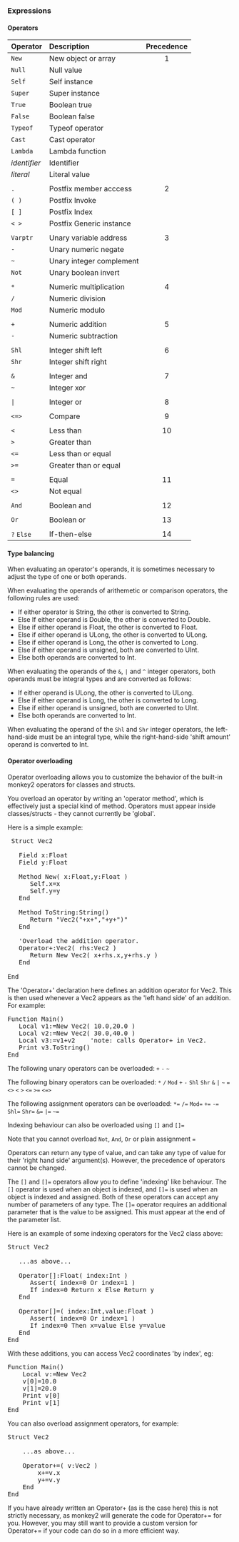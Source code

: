 
### Expressions

#### Operators

| Operator			| Description				| Precedence
|:------------------|:--------------------------|:---------:
| `New`				| New object or array		| 1
| `Null`			| Null value				|
| `Self`			| Self instance				|
| `Super`			| Super instance			|
| `True`			| Boolean true				|
| `False`			| Boolean false				|
| `Typeof`			| Typeof operator			|
| `Cast`			| Cast operator				|
| `Lambda`			| Lambda function			|
| _identifier_		| Identifier				|
| _literal_			| Literal value				|
| | |
| `.`				| Postfix member acccess	| 2
| `( )`				| Postfix Invoke			|
| `[ ]`				| Postfix Index				|
| `< >`				| Postfix Generic instance	|
| | |
| `Varptr`			| Unary variable address	| 3
| `-`				| Unary numeric negate		| 
| `~`				| Unary integer complement 	|
| `Not`				| Unary boolean invert		|
| | |
| `*`				| Numeric multiplication	| 4
| `/`				| Numeric division			|
| `Mod`				| Numeric modulo			|
| | |
| `+`				| Numeric addition			| 5
| `-`				| Numeric subtraction		|
| | |
| `Shl`				| Integer shift left		| 6
| `Shr`				| Integer shift right		|
| | |
| `&`				| Integer and				| 7
| `~`				| Integer xor				|
| | |
| `\|`				| Integer or				| 8
| | |
| `<=>`				| Compare					| 9
| | |
| `<`				| Less than					| 10
| `>`				| Greater than				|
| `<=`				| Less than or equal		|
| `>=`				| Greater than or equal		|
| | |
| `=`				| Equal						| 11
| `<>`				| Not equal					|
| | |
| `And`				| Boolean and				| 12
| | |
| `Or`				| Boolean or				| 13
| | |
| `?` `Else`		| If-then-else				| 14

#### Type balancing

When evaluating an operator's operands, it is sometimes necessary to adjust the type of one or both operands.

When evaluating the operands of arithemetic or comparison operators, the following rules are used:

* If either operator is String, the other is converted to String.
* Else If either operand is Double, the other is converted to Double.
* Else if either operand is Float, the other is converted to Float.
* Else if either operand is ULong, the other is converted to ULong.
* Else if either operand is Long, the other is converted to Long.
* Else if either operand is unsigned, both are converted to UInt.
* Else both operands are converted to Int.

When evaluating the operands of the `&`, `|` and `^` integer operators, both operands must be integral types and are converted as follows:

* If either operand is ULong, the other is converted to ULong.
* Else if either operand is Long, the other is converted to Long.
* Else if either operand is unsigned, both are converted to UInt.
* Else both operands are converted to Int.

When evaluating the operand of the `Shl` and `Shr` integer operators, the left-hand-side must be an integral type, while the right-hand-side 'shift amount' operand is converted to Int.

#### Operator overloading

Operator overloading allows you to customize the behavior of the built-in monkey2 operators for classes and structs.

You overload an operator by writing an 'operator method', which is effectively just a special kind of method. Operators must appear inside classes/structs - they cannot currently be 'global'.

Here is a simple example:
<pre>
 Struct Vec2

   Field x:Float
   Field y:Float

   Method New( x:Float,y:Float )
      Self.x=x
      Self.y=y
   End

   Method ToString:String()
      Return "Vec2("+x+","+y+")"
   End

   'Overload the addition operator.
   Operator+:Vec2( rhs:Vec2 )
      Return New Vec2( x+rhs.x,y+rhs.y )
   End

End
</pre>

The 'Operator+' declaration here defines an addition operator for Vec2. This is then used whenever a Vec2 appears as the 'left hand side' of an addition. For example:
<pre>
Function Main()
   Local v1:=New Vec2( 10.0,20.0 )
   Local v2:=New Vec2( 30.0,40.0 )
   Local v3:=v1+v2    'note: calls Operator+ in Vec2.
   Print v3.ToString()
End
</pre>

The following unary operators can be overloaded: `+` `-` `~`

The following binary operators can be overloaded: `*` `/` `Mod` `+` `-` `Shl` `Shr` `&` `|` `~` `=` `<>` `<` `>` `<=` `>=` `<=>`

The following assignment operators can be overloaded: `*=` `/=` `Mod=` `+=` `-=` `Shl=` `Shr=` `&=` `|=` `~=`

Indexing behaviour can also be overloaded using `[]` and `[]=`

Note that you cannot overload `Not`, `And`, `Or` or plain assignment `=`

Operators can return any type of value, and can take any type of value for their 'right hand side' argument(s). However, the precedence of operators cannot be changed.

The `[]` and `[]=` operators allow you to define 'indexing' like behaviour. The `[]` operator is used when an object is indexed, and `[]=` is used when an object is indexed and assigned. Both of these operators can accept any number of parameters of any type. The `[]=` operator requires an additional parameter that is the value to be assigned. This must appear at the end of the parameter list.

Here is an example of some indexing operators for the Vec2 class above:

<pre>
Struct Vec2

   ...as above...

   Operator[]:Float( index:Int )
      Assert( index=0 Or index=1 )
      If index=0 Return x Else Return y
   End

   Operator[]=( index:Int,value:Float )
      Assert( index=0 Or index=1 )
      If index=0 Then x=value Else y=value
   End
End
</pre>

With these additions, you can access Vec2 coordinates 'by index', eg:
<pre>
Function Main()
	Local v:=New Vec2
	v[0]=10.0
	v[1]=20.0
	Print v[0]
	Print v[1]
End
</pre>

You can also overload assignment operators, for example:
<pre>
Struct Vec2

	...as above...
	
	Operator+=( v:Vec2 )
		x+=v.x
		y+=v.y
	End
End
</pre>

If you have already written an Operator+ (as is the case here) this is not strictly necessary, as monkey2 will generate the code for Operator+= for you. However, you may still want to provide a custom version for Operator+= if your code can do so in a more efficient way.

